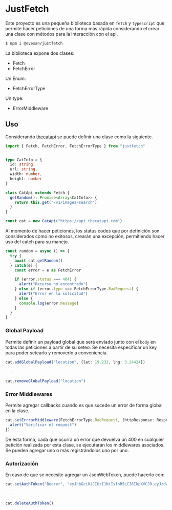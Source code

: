 # JustFetch

Este proyecto es una pequeña biblioteca basada en `fetch` y `typescript` que permite hacer peticiones de una forma más rápida considerando el crear una clase con métodos para la interacción con el api.

```bash
$ npm i @evesan/justfetch
```

La biblioteca expone dos clases:
- Fetch
- FetchError

Un Enum:
- FetchErrorType

Un type:
- ErrorMiddleware

## Uso

Considerando [thecatapi](https://developers.thecatapi.com/view-account/ylX4blBYT9FaoVd6OhvR?report=bOoHBz-8t) se puede definir una clase como la siguiente.
```ts
import { Fetch, FetchError, FetchErrorType } from "justfetch"


type CatInfo = {
  id: string,
  url: string,
  width: number,
  height: number
}

class CatApi extends Fetch {
  getRandom(): Promise<Array<CatInfo>> {
    return this.get("/v1/images/search")
  }
}

const cat = new CatApi("https://api.thecatapi.com")
```
Al momento de hacer peticiones, los status codes que por definición son considerados como no exitosos, crearán una excepción, permitiendo hacer uso del catch para su manejo.

```ts
const random = async () => {
  try {
    await cat.getRandom()
  } catch(e) {
    const error = e as FetchError

    if (error.status === 404) {
      alert("Recurso no encontrado")
    } else if (error.type === FetchErrorType.BadRequest) {
      alert("Error en la solicitud")
    } else {
      console.log(error.message)
    }
  }
}
```

### Global Payload
Permite definir un payload global que será enviado junto con el `body` en todas las peticiones a partir de su seteo. Se necesita especificar un key para poder setearlo y removerlo a conveniencia.

```ts
cat.addGlobalPayload("location", {lat: 19.232, lng: 3.24424})
  .
  .
  .
cat.removeGlobalPayload("location")
```

### Error Middlewares
Permite agregar callbacks cuando es que sucede un error de forma global en la clase.

```ts
cat.setErrrorMiddleware(FetchErrorType.BadRequest, (httpResponse: Response) => {
  alert("Verificar el request")
})
```

De esta forma, cada que ocurra un error que devuelva un 400 en cualquier petición realizada por esta clase, se ejecutarán los middlewares asociados. Se pueden agregar uno o más registrándolos uno por uno.

### Autorización

En caso de que se necesite agregar un JsonWebToken, puede hacerlo con:
```ts
cat.setAuthToken("Bearer", "eyJhbGciOiJIUzI1NiIsInR5cCI6IkpXVCJ9.eyJzdWIiOiIxMjM0NTY3ODkwIiwibmFtZSI6IkpvaG4gRG9lIiwiaWF0IjoxNTE2MjM5MDIyfQ.SflKxwRJSMeKKF2QT4fwpMeJf36POk6yJV_adQssw5c")
  .
  .
  .
cat.deleteAuthToken()
```
